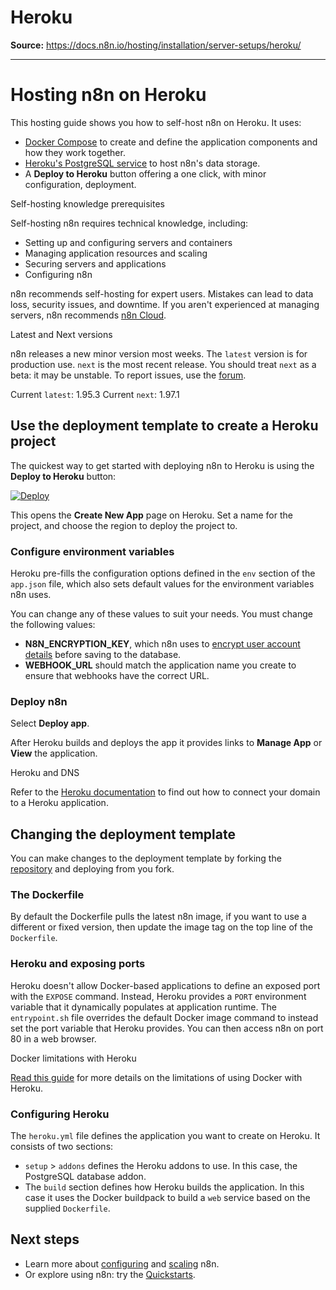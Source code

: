 # Heroku

**Source:** https://docs.n8n.io/hosting/installation/server-setups/heroku/

---

# Hosting n8n on Heroku

This hosting guide shows you how to self-host n8n on Heroku. It uses:

- [Docker Compose](https://docs.docker.com/compose/) to create and define the application components and how they work together.
- [Heroku's PostgreSQL service](https://devcenter.heroku.com/categories/heroku-postgres) to host n8n's data storage.
- A **Deploy to Heroku** button offering a one click, with minor configuration, deployment.

Self-hosting knowledge prerequisites

Self-hosting n8n requires technical knowledge, including:

- Setting up and configuring servers and containers
- Managing application resources and scaling
- Securing servers and applications
- Configuring n8n

n8n recommends self-hosting for expert users. Mistakes can lead to data loss, security issues, and downtime. If you aren't experienced at managing servers, n8n recommends [n8n Cloud](https://n8n.io/cloud/).

Latest and Next versions

n8n releases a new minor version most weeks. The `latest` version is for production use. `next` is the most recent release. You should treat `next` as a beta: it may be unstable. To report issues, use the [forum](https://community.n8n.io/c/questions/12).

Current `latest`: 1.95.3
Current `next`: 1.97.1

## Use the deployment template to create a Heroku project

The quickest way to get started with deploying n8n to Heroku is using the **Deploy to Heroku** button:

[![Deploy](https://www.herokucdn.com/deploy/button.svg)](https://dashboard.heroku.com/new?template=https://github.com/n8n-io/n8n-heroku/tree/main)

This opens the **Create New App** page on Heroku. Set a name for the project, and choose the region to deploy the project to.

### Configure environment variables

Heroku pre-fills the configuration options defined in the `env` section of the `app.json` file, which also sets default values for the environment variables n8n uses.

You can change any of these values to suit your needs. You must change the following values:

- **N8N_ENCRYPTION_KEY**, which n8n uses to [encrypt user account details](../../../configuration/environment-variables/deployment/) before saving to the database.
- **WEBHOOK_URL** should match the application name you create to ensure that webhooks have the correct URL.

### Deploy n8n

Select **Deploy app**.

After Heroku builds and deploys the app it provides links to **Manage App** or **View** the application.

Heroku and DNS

Refer to the [Heroku documentation](https://devcenter.heroku.com/categories/networking-dns) to find out how to connect your domain to a Heroku application.

## Changing the deployment template

You can make changes to the deployment template by forking the [repository](https://github.com/n8n-io/n8n-heroku) and deploying from you fork.

### The Dockerfile

By default the Dockerfile pulls the latest n8n image, if you want to use a different or fixed version, then update the image tag on the top line of the `Dockerfile`.

### Heroku and exposing ports

Heroku doesn't allow Docker-based applications to define an exposed port with the `EXPOSE` command. Instead, Heroku provides a `PORT` environment variable that it dynamically populates at application runtime. The `entrypoint.sh` file overrides the default Docker image command to instead set the port variable that Heroku provides. You can then access n8n on port 80 in a web browser.

Docker limitations with Heroku

[Read this guide](https://devcenter.heroku.com/articles/container-registry-and-runtime#unsupported-dockerfile-commands) for more details on the limitations of using Docker with Heroku.

### Configuring Heroku

The `heroku.yml` file defines the application you want to create on Heroku. It consists of two sections:

- `setup` > `addons` defines the Heroku addons to use. In this case, the PostgreSQL database addon.
- The `build` section defines how Heroku builds the application. In this case it uses the Docker buildpack to build a `web` service based on the supplied `Dockerfile`.

## Next steps

- Learn more about [configuring](../../../configuration/environment-variables/) and [scaling](../../../scaling/overview/) n8n.
- Or explore using n8n: try the [Quickstarts](../../../../try-it-out/).
